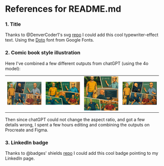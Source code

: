 # References for README.md

### 1. Title

Thanks to @DenverCoder1's svg [repo](https://github.com/denvercoder1/readme-typing-svg) I could add this cool typewriter-effect text. Using the [Doto](https://fonts.google.com/specimen/Doto) font from Google Fonts. 

### 2. Comic book style illustration

Here I've combined a few different outputs from chatGPT (using the 4o model):
<table>
  <tr>
    <td><img src="images/v1.png"></td>
    <td><img src="images/v2.png"></td>
    <td><img src="images/v3.png"></td>
    <td><img src="images/v4.png"></td>
  </tr>
 </table>
 
Then since chatGPT could not change the aspect ratio, and got a few details wrong, I spent a few hours editing and combining the outputs on Procreate and Figma.

### 3. LinkedIn badge

Thanks to @badges' shields [repo](https://github.com/badges/shields) I could add this cool badge pointing to my LinkedIn page.